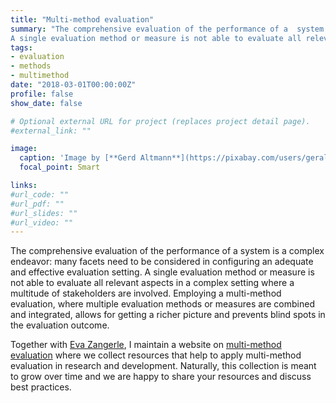 ```yaml
---
title: "Multi-method evaluation"
summary: "The comprehensive evaluation of the performance of a  system is a complex endeavor: many facets need to be considered in configuring an adequate and effective evaluation setting. 
A single evaluation method or measure is not able to evaluate all relevant aspects in a complex setting where a multitude of stakeholders are involved. Employing a multi-method evaluation, where multiple evaluation methods or measures are combined and integrated, allows for getting a richer picture and prevents blind spots in the evaluation outcome."
tags:
- evaluation
- methods
- multimethod
date: "2018-03-01T00:00:00Z"
profile: false
show_date: false

# Optional external URL for project (replaces project detail page).
#external_link: ""

image:
  caption: 'Image by [**Gerd Altmann**](https://pixabay.com/users/geralt-9301/?utm_source=link-attribution&amp;utm_medium=referral&amp;utm_campaign=image&amp;utm_content=2023448) from [**Pixabay**](https://pixabay.com/?utm_source=link-attribution&amp;utm_medium=referral&amp;utm_campaign=image&amp;utm_content=2023448).'
  focal_point: Smart

links:
#url_code: ""
#url_pdf: ""
#url_slides: ""
#url_video: ""
---
```


The comprehensive evaluation of the performance of a  system is a complex endeavor: many facets need to be considered in configuring an adequate and effective evaluation setting. 
A single evaluation method or measure is not able to evaluate all relevant aspects in a complex setting where a multitude of stakeholders are involved. Employing a multi-method evaluation, where multiple evaluation methods or measures are combined and integrated, allows for getting a richer picture and prevents blind spots in the evaluation outcome.

Together with [Eva Zangerle](https://evazangerle.at), I maintain a website on [multi-method evaluation](https://multimethods.info) where we collect resources that help to apply multi-method evaluation in research and development. Naturally, this collection is meant to grow over time and we are happy to share your resources and discuss best practices. 
